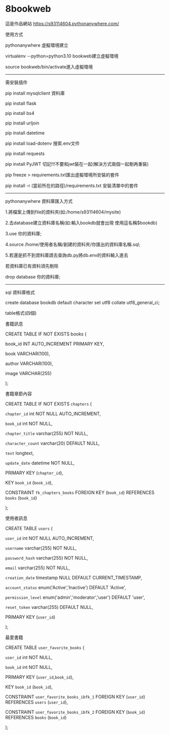 # 8bookweb
這是作品網站
https://s93114604.pythonanywhere.com/

使用方式

pythonanywhere 虛擬環境建立

virtualenv --python=python3.10 bookweb建立虛擬環境

source bookweb/bin/activate進入虛擬環境

--------------------------------------------------------------------------

需安裝插件

pip install mysqlclient 資料庫

pip install flask

pip install bs4

pip install urljoin 

pip install datetime

pip install load-dotenv 搜索.env文件

pip install requests

pip install PyJWT 切記!!!不要和jwt裝在一起(解決方式兩個一起刪再重裝)

pip freeze > requirements.txt匯出虛擬環境所安裝的套件

pip install -r (當前所在的路徑)/requirements.txt 安裝清單中的套件

---------------------------------------------------------------------------

pythonanywhere 資料庫匯入方式

1.將檔案上傳到file的資料夾(如:/home/s93114604/mysite)

2.去database建立資料庫名稱(如:輸入bookdb就會出現 使用這名稱$bookdb)

3.use 你的資料庫;

4.source /home/使用者名稱/創建的資料夾/你匯出的資料庫名稱.sql;

5.若還是抓不到資料庫請去查詢db.py將db.env的資料輸入進去

若資料庫已有資料須先刪除

drop database 你的資料庫;

---------------------------------------------------------------------------

sql 資料庫格式

create database bookdb default character set utf8 collate utf8_general_ci;

table格式(四個)

書籍訊息

CREATE TABLE IF NOT EXISTS books (

book_id INT AUTO_INCREMENT PRIMARY KEY,

book VARCHAR(100),

author VARCHAR(100),

image VARCHAR(255)

);

書籍章節內容

CREATE TABLE IF NOT EXISTS `chapters` (

  `chapter_id` int NOT NULL AUTO_INCREMENT,
  
  `book_id` int NOT NULL,
  
  `chapter_title` varchar(255) NOT NULL,
  
  `character_count` varchar(20) DEFAULT NULL,
  
  `text` longtext,
  
  `update_date` datetime NOT NULL,
  
  PRIMARY KEY (`chapter_id`),
  
  KEY `book_id` (`book_id`),
  
  CONSTRAINT `fk_chapters_books` FOREIGN KEY (`book_id`) REFERENCES `books` (`book_id`)
  
);

使用者訊息

CREATE TABLE `users` (

  `user_id` int NOT NULL AUTO_INCREMENT,
  
  `username` varchar(255) NOT NULL,
  
  `password_hash` varchar(255) NOT NULL,
  
  `email` varchar(255) NOT NULL,
  
  `creation_date` timestamp NULL DEFAULT CURRENT_TIMESTAMP,
  
  `account_status` enum('Active','Inactive') DEFAULT 'Active',
  
  `permission_level` enum('admin','moderator','user') DEFAULT 'user',
  
  `reset_token` varchar(255) DEFAULT NULL,
  
  PRIMARY KEY (`user_id`)
  
);

最愛書籍

CREATE TABLE `user_favorite_books` (

  `user_id` int NOT NULL,
  
  `book_id` int NOT NULL,
  
  PRIMARY KEY (`user_id`,`book_id`),
  
  KEY `book_id` (`book_id`),
  
  CONSTRAINT `user_favorite_books_ibfk_1` FOREIGN KEY (`user_id`) REFERENCES `users` (`user_id`),
  
  CONSTRAINT `user_favorite_books_ibfk_2` FOREIGN KEY (`book_id`) REFERENCES `books` (`book_id`)
  
);
